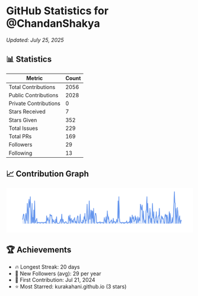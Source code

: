 # GitHub Statistics for @ChandanShakya
*Updated: July 25, 2025*

## 📊 Statistics
| Metric | Count |
|--------|--------|
| Total Contributions | 2056 |
| Public Contributions | 2028 |
| Private Contributions | 0 |
| Stars Received | 7 |
| Stars Given | 352 |
| Total Issues | 229 |
| Total PRs | 169 |
| Followers | 29 |
| Following | 13 |

## 📈 Contribution Graph

![Contribution Graph](./contribution_graph.png)

## 🏆 Achievements

- 🔥 Longest Streak: 20 days
- 👥 New Followers (avg): 29 per year
- 📅 First Contribution: Jul 21, 2024
- ⭐ Most Starred: kurakahani.github.io (3 stars)
